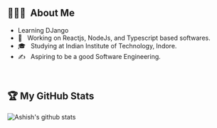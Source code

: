 
 ## 👨🏻‍💻 &nbsp;About Me
-  Learning DJango
- 🤔 &nbsp; Working on Reactjs, NodeJs, and Typescript based softwares.
- 🎓 &nbsp; Studying at Indian Institute of Technology, Indore.
- ✍️ &nbsp; Aspiring to be a good Software Engineering.

<br />


## 🏆 My GitHub Stats
![Ashish's github stats](https://github-readme-stats.vercel.app/api?username=AshishRajIITI&show_icons=true&hide_border=true)
